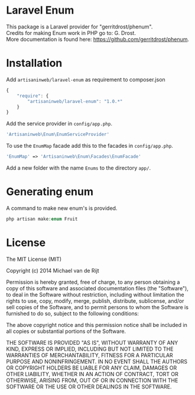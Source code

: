 Laravel Enum
===========================

This package is a Laravel provider for "gerritdrost/phenum".<br/>
Credits for making Enum work in PHP go to: G. Drost.<br/>
More documentation is found here: https://github.com/gerritdrost/phenum.

Installation
============

Add `artisaninweb/laravel-enum` as requirement to composer.json

```javascript
{
    "require": {
        "artisaninweb/laravel-enum": "1.0.*"
    }
}
```

Add the service provider in `config/app.php`.

```php
'Artisaninweb\Enum\EnumServiceProvider'
```

To use the `EnumMap` facade add this to the facades in `config/app.php`.

```php
'EnumMap' => 'Artisaninweb\Enum\Facades\EnumFacade'
```

Add a new folder with the name `Enums` to the directory `app/`.

Generating enum
============

A command to make new enum's is provided.

```php
php artisan make:enum Fruit
```

License
============
The MIT License (MIT)

Copyright (c) 2014 Michael van de Rijt

Permission is hereby granted, free of charge, to any person obtaining a copy
of this software and associated documentation files (the "Software"), to deal
in the Software without restriction, including without limitation the rights
to use, copy, modify, merge, publish, distribute, sublicense, and/or sell
copies of the Software, and to permit persons to whom the Software is
furnished to do so, subject to the following conditions:

The above copyright notice and this permission notice shall be included in all
copies or substantial portions of the Software.

THE SOFTWARE IS PROVIDED "AS IS", WITHOUT WARRANTY OF ANY KIND, EXPRESS OR
IMPLIED, INCLUDING BUT NOT LIMITED TO THE WARRANTIES OF MERCHANTABILITY,
FITNESS FOR A PARTICULAR PURPOSE AND NONINFRINGEMENT. IN NO EVENT SHALL THE
AUTHORS OR COPYRIGHT HOLDERS BE LIABLE FOR ANY CLAIM, DAMAGES OR OTHER
LIABILITY, WHETHER IN AN ACTION OF CONTRACT, TORT OR OTHERWISE, ARISING FROM,
OUT OF OR IN CONNECTION WITH THE SOFTWARE OR THE USE OR OTHER DEALINGS IN THE
SOFTWARE.